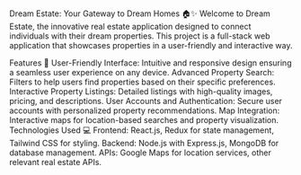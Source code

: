 Dream Estate: Your Gateway to Dream Homes 🏠✨
Welcome to Dream Estate, the innovative real estate application designed to connect individuals with their dream properties. This project is a full-stack web application that showcases properties in a user-friendly and interactive way.

Features 🌟
User-Friendly Interface: Intuitive and responsive design ensuring a seamless user experience on any device.
Advanced Property Search: Filters to help users find properties based on their specific preferences.
Interactive Property Listings: Detailed listings with high-quality images, pricing, and descriptions.
User Accounts and Authentication: Secure user accounts with personalized property recommendations.
Map Integration: Interactive maps for location-based searches and property visualization.
Technologies Used 💻
Frontend: React.js, Redux for state management, Tailwind CSS for styling.
Backend: Node.js with Express.js, MongoDB for database management.
APIs: Google Maps for location services, other relevant real estate APIs.
